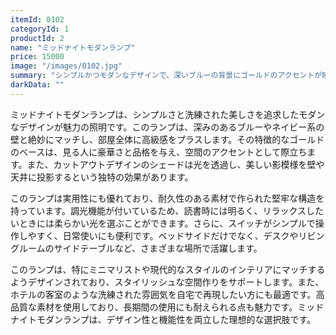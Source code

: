 ```yaml
---
itemId: 0102
categoryId: 1
productId: 2
name: "ミッドナイトモダンランプ"
price: 15000
image: "/images/0102.jpg"
summary: "シンプルかつモダンなデザインで、深いブルーの背景にゴールドのアクセントが映える高級感あふれるランプ。" 
darkData: ""
---
```


ミッドナイトモダンランプは、シンプルさと洗練された美しさを追求したモダンなデザインが魅力の照明です。このランプは、深みのあるブルーやネイビー系の壁と絶妙にマッチし、部屋全体に高級感をプラスします。その特徴的なゴールドのベースは、見る人に豪華さと品格を与え、空間のアクセントとして際立ちます。また、カットアウトデザインのシェードは光を透過し、美しい影模様を壁や天井に投影するという独特の効果があります。

このランプは実用性にも優れており、耐久性のある素材で作られた堅牢な構造を持っています。調光機能が付いているため、読書時には明るく、リラックスしたいときには柔らかい光を選ぶことができます。さらに、スイッチがシンプルで操作しやすく、日常使いにも便利です。ベッドサイドだけでなく、デスクやリビングルームのサイドテーブルなど、さまざまな場所で活躍します。

このランプは、特にミニマリストや現代的なスタイルのインテリアにマッチするようデザインされており、スタイリッシュな空間作りをサポートします。また、ホテルの客室のような洗練された雰囲気を自宅で再現したい方にも最適です。高品質な素材を使用しており、長期間の使用にも耐えられる点も魅力です。ミッドナイトモダンランプは、デザイン性と機能性を両立した理想的な選択肢です。
